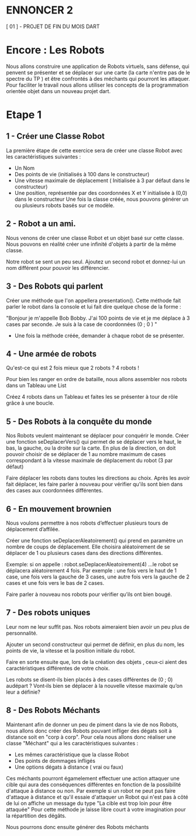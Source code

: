 # ENNONCER 2
[ 01 ] - PROJET DE FIN DU MOIS DART

# Encore  : Les Robots

Nous allons construire une application de Robots virtuels, sans défense, qui penvent se présenter et se déplacer sur une carte (la carte n'entre pas de le spectre du TP ) et être confrontés à des méchants qui pourront les attaquer. Pour faciliter le travail nous allons utiliser les concepts de la programmation orientée objet dans un nouveau projet dart.

# Etape 1
## 1 - Créer une Classe Robot
La première étape de cette exercice sera de créer une classe Robot avec les caractéristiques suivantes :

* Un Nom
* Des points de vie (initialisés à 100 dans le constructeur)
* Une vitesse maximale de déplacement ( Initialisée à 3 par défaut dans le constructeur)
* Une position, représentée par des coordonnées X et Y initialisée à (0,0) dans le constructeur
Une fois la classe créée, nous pouvons générer un ou plusieurs robots basés sur ce modèle.

## 2 - Robot a un ami.
Nous venons de créer une classe Robot et un objet basé sur cette classe. Nous pouvons en réalité créer une infinité d'objets à partir de la même classe.

Notre robot se sent un peu seul. Ajoutez un second robot et donnez-lui un nom différent pour pouvoir les différencier.

## 3 - Des Robots qui parlent
Créer une méthode que l'on appellera presentation(). Cette méthode fait parler le robot dans la console et lui fait dire quelque chose de la forme :

"Bonjour je m'appelle Bob Bobby. J'ai 100 points de vie et je me déplace à 3 cases par seconde. Je suis à la case de coordonnées (0 ; 0 ) "

* Une fois la méthode créée, demander à chaque robot de se présenter.

## 4 - Une armée de robots
Qu'est-ce qui est 2 fois mieux que 2 robots ? 4 robots !

Pour bien les ranger en ordre de bataille, nous allons assembler nos robots dans un Tableau une List

Créez 4 robots dans un Tableau et faites les se présenter à tour de rôle grâce à une boucle.

## 5 - Des Robots à la conquête du monde
Nos Robots veulent maintenant se déplacer pour conquérir le monde. Créer une fonction seDeplacerVers() qui permet de se déplacer vers le haut, le bas, la gauche, ou la droite sur la carte. En plus de la direction, on doit pouvoir choisir de se déplacer de 1 au nombre maximum de cases correspondant à la vitesse maximale de déplacement du robot (3 par défaut)

Faire déplacer les robots dans toutes les directions au choix. Après les avoir fait déplacer, les faire parler à nouveau pour vérifier qu'ils sont bien dans des cases aux coordonnées différentes.

## 6 - En mouvement brownien
Nous voulons permettre à nos robots d’effectuer plusieurs tours de déplacement d’affilée.

Créer une fonction seDeplacerAleatoirement() qui prend en paramètre un nombre de coups de déplacement. Elle choisira aléatoirement de se déplacer de 1 ou plusieurs cases dans des directions différentes. 

Exemple: si on appelle : robot.seDeplacerAleatoirement(4) …le robot se déplacera aléatoirement 4 fois. Par exemple : une fois vers le haut de 1 case, une fois vers la gauche de 3 cases, une autre fois vers la gauche de 2 cases et une fois vers le bas de 2 cases.

Faire parler à nouveau nos robots pour vérifier qu’ils ont bien bougé.

## 7 - Des robots uniques
Leur nom ne leur suffit pas. Nos robots aimeraient bien avoir un peu plus de personnalité.

Ajouter un second constructeur qui permet de définir, en plus du nom, les points de vie, la vitesse et la position initiale du robot.

Faire en sorte ensuite que, lors de la création des objets , ceux‐ci aient des caractéristiques différentes de votre choix.

Les robots se disent-­ils bien placés à des cases différentes de (0 ; 0) audépart ? Vont‐ils bien se déplacer à la nouvelle vitesse maximale qu’on leur a définie?

## 8 - Des Robots Méchants
Maintenant afin de donner un peu de piment dans la vie de nos Robots, nous allons donc créer des Robots pouvant infliger des dégats soit à distance soit en "corp à corp". Pour cela nous allons donc réaliser une classe "Méchant" qui a les caractéristiques suivantes :

* Les mêmes caractéristique que la classe Robot
* Des points de dommages infligés
* Une options dégats à distance ( vrai ou faux)

Ces méchants pourront égamelement effectuer une action attaquer une cible qui aura des conséquences différentes en fonction de la possibilité d'attaque à distance ou non. Par exemple si un robot ne peut pas faire d'attaque à distance et qu'il essaie d'attaquer un Robot qui n'est pas à côté de lui on affiche un message du type "La cible est trop loin pour être attaquée" Pour cette méthode je laisse libre court à votre imagination pour la répartition des dégâts.

Nous pourrons donc ensuite générer des Robots méchants